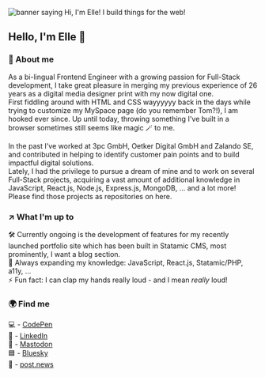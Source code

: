 ![banner saying Hi, I'm Elle! I build things for the web!](https://camo.githubusercontent.com/dfaef4db5f81a0e250e29cb49caecaa452201df7429a6f4cc06921f4b992cc61/68747470733a2f2f6769746875622d70726f64756374696f6e2d757365722d61737365742d3632313064662e73332e616d617a6f6e6177732e636f6d2f34373134373938312f3235323638373235352d35656230636135372d333936322d343035332d396238652d6138313338336366633239342e706e67)

## Hello, I'm Elle 👋

### :open_book: About me
As a bi-lingual Frontend Engineer with a growing passion for Full-Stack development, I take great pleasure in merging my previous experience of 26 years as a digital media designer print with my now digital one. <br>
First fiddling around with HTML and CSS wayyyyyy back in the days while trying to customize my MySpace page (do you remember Tom?!), I am hooked ever since. Up until today, throwing something I've built in a browser sometimes still seems like magic :magic_wand: to me. <br>

In the past I've worked at 3pc GmbH, Oetker Digital GmbH and Zalando SE, and contributed in helping to identify customer pain points and to build impactful digital solutions. <br>
Lately, I had the privilege to pursue a dream of mine and to work on several Full-Stack projects, acquiring a vast amount of additional knowledge in JavaScript, React.js, Node.js, Express.js, MongoDB, ... and a lot more! Please find those projects as repositories on here.

### :arrow_upper_right: What I'm up to
:hammer_and_wrench: Currently ongoing is the development of features for my recently launched portfolio site which has been built in Statamic CMS, most prominently, I want a blog section. <br>
🌱 Always expanding my knowledge: JavaScript, React.js, Statamic/PHP, a11y, ... <br>
⚡ Fun fact: I can clap my hands really loud - and I mean _really_ loud! <br>

### :earth_africa: Find me
:computer: - [CodePen](https://codepen.io/ellypirelly/pens/public) <br/>
:bust_in_silhouette: - [LinkedIn](https://www.linkedin.com/in/elle-hanschen/) <br/>
:elephant: - [Mastodon](https://mastodon.world/@EllyPirelly) <br/>
:blue_square: - [Bluesky](https://bsky.app/profile/ellypirelly.bsky.social) <br/>
:page_facing_up: - [post.news](https://post.news/ellypirelly)
